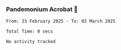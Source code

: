 ### Pandemonium Acrobat 🤸

<!--START_SECTION:waka-->

```all_time
From: 23 February 2025 - To: 02 March 2025

Total Time: 0 secs

No activity tracked
```

<!--END_SECTION:waka-->
